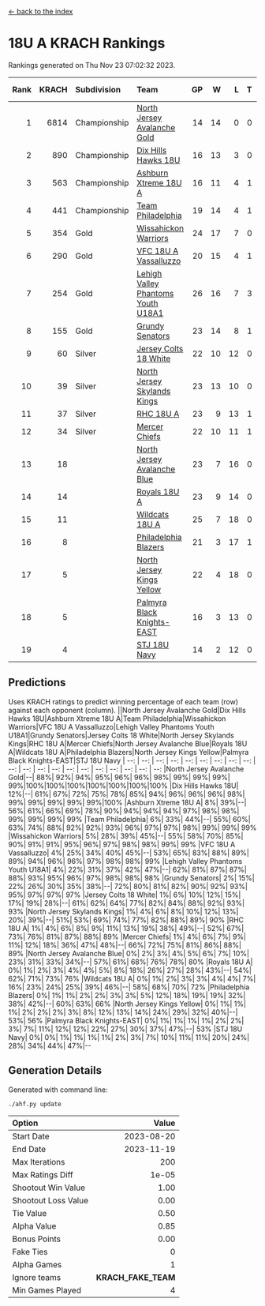 [<- back to the index](readme.md)
# 18U A KRACH Rankings
Rankings generated on Thu Nov 23 07:02:32 2023.

Rank|KRACH|Subdivision|Team|GP|W|L|T|OTW|OTL|SoS|Exp Wins|Win Diff
---:|---:|:---|:---|---:|---:|---:|---:|---:|---:|---:|---:|---:
1|6814|Championship|[North Jersey Avalanche Gold](https://gamesheetstats.com/seasons/3659/teams/140737/schedule)|14|14|0|0|0|0|87|14.8|-0.0
2|890|Championship|[Dix Hills Hawks 18U](https://gamesheetstats.com/seasons/3659/teams/140731/schedule)|16|13|3|0|1|0|567|13.9|0.0
3|563|Championship|[Ashburn Xtreme 18U A](https://gamesheetstats.com/seasons/3659/teams/140730/schedule)|16|11|4|1|1|0|260|12.4|0.0
4|441|Championship|[Team Philadelphia](https://gamesheetstats.com/seasons/3659/teams/140745/schedule)|19|14|4|1|0|0|218|15.4|0.0
5|354|Gold|[Wissahickon Warriors](https://gamesheetstats.com/seasons/3659/teams/140748/schedule)|24|17|7|0|0|0|231|17.9|0.0
6|290|Gold|[VFC 18U A Vassalluzzo](https://gamesheetstats.com/seasons/3659/teams/140746/schedule)|20|15|4|1|2|1|134|16.4|0.0
7|254|Gold|[Lehigh Valley Phantoms Youth U18A1](https://gamesheetstats.com/seasons/3659/teams/140734/schedule)|26|16|7|3|0|0|207|18.4|0.0
8|155|Gold|[Grundy Senators](https://gamesheetstats.com/seasons/3659/teams/140732/schedule)|23|14|8|1|0|0|200|15.4|0.0
9|60|Silver|[Jersey Colts 18 White](https://gamesheetstats.com/seasons/3659/teams/140733/schedule)|22|10|12|0|0|2|1018|10.9|0.0
10|39|Silver|[North Jersey Skylands Kings](https://gamesheetstats.com/seasons/3659/teams/140739/schedule)|23|13|10|0|1|1|941|13.9|0.0
11|37|Silver|[RHC 18U A](https://gamesheetstats.com/seasons/3659/teams/140742/schedule)|23|9|13|1|0|1|182|10.4|0.0
12|34|Silver|[Mercer Chiefs](https://gamesheetstats.com/seasons/3659/teams/140735/schedule)|22|10|11|1|0|1|661|11.4|0.0
13|18||[North Jersey Avalanche Blue](https://gamesheetstats.com/seasons/3659/teams/140736/schedule)|23|7|16|0|0|1|173|7.9|0.0
14|14||[Royals 18U A](https://gamesheetstats.com/seasons/3659/teams/140743/schedule)|23|9|14|0|1|0|125|9.9|0.0
15|11||[Wildcats 18U A](https://gamesheetstats.com/seasons/3659/teams/140747/schedule)|25|7|18|0|1|1|844|7.9|0.0
16|8||[Philadelphia Blazers](https://gamesheetstats.com/seasons/3659/teams/140741/schedule)|21|3|17|1|0|2|191|4.4|0.0
17|5||[North Jersey Kings Yellow](https://gamesheetstats.com/seasons/3659/teams/140738/schedule)|22|4|18|0|1|0|670|4.9|0.0
18|5||[Palmyra Black Knights-EAST](https://gamesheetstats.com/seasons/3659/teams/140740/schedule)|16|3|13|0|2|0|114|3.9|0.0
19|4||[STJ 18U Navy](https://gamesheetstats.com/seasons/3659/teams/140744/schedule)|14|2|12|0|0|0|127|2.9|0.0

## Predictions
Uses KRACH ratings to predict winning percentage of each team (row) against each opponent (column).
||North Jersey Avalanche Gold|Dix Hills Hawks 18U|Ashburn Xtreme 18U A|Team Philadelphia|Wissahickon Warriors|VFC 18U A Vassalluzzo|Lehigh Valley Phantoms Youth U18A1|Grundy Senators|Jersey Colts 18 White|North Jersey Skylands Kings|RHC 18U A|Mercer Chiefs|North Jersey Avalanche Blue|Royals 18U A|Wildcats 18U A|Philadelphia Blazers|North Jersey Kings Yellow|Palmyra Black Knights-EAST|STJ 18U Navy
| --: | --: | --: | --: | --: | --: | --: | --: | --: | --: | --: | --: | --: | --: | --: | --: | --: | --: | --: | --: 
|North Jersey Avalanche Gold|--| 88%| 92%| 94%| 95%| 96%| 96%| 98%| 99%| 99%| 99%| 99%|100%|100%|100%|100%|100%|100%|100%
|Dix Hills Hawks 18U| 12%|--| 61%| 67%| 72%| 75%| 78%| 85%| 94%| 96%| 96%| 96%| 98%| 99%| 99%| 99%| 99%| 99%|100%
|Ashburn Xtreme 18U A|  8%| 39%|--| 56%| 61%| 66%| 69%| 78%| 90%| 94%| 94%| 94%| 97%| 98%| 98%| 99%| 99%| 99%| 99%
|Team Philadelphia|  6%| 33%| 44%|--| 55%| 60%| 63%| 74%| 88%| 92%| 92%| 93%| 96%| 97%| 97%| 98%| 99%| 99%| 99%
|Wissahickon Warriors|  5%| 28%| 39%| 45%|--| 55%| 58%| 70%| 85%| 90%| 91%| 91%| 95%| 96%| 97%| 98%| 98%| 99%| 99%
|VFC 18U A Vassalluzzo|  4%| 25%| 34%| 40%| 45%|--| 53%| 65%| 83%| 88%| 89%| 89%| 94%| 96%| 96%| 97%| 98%| 98%| 99%
|Lehigh Valley Phantoms Youth U18A1|  4%| 22%| 31%| 37%| 42%| 47%|--| 62%| 81%| 87%| 87%| 88%| 93%| 95%| 96%| 97%| 98%| 98%| 98%
|Grundy Senators|  2%| 15%| 22%| 26%| 30%| 35%| 38%|--| 72%| 80%| 81%| 82%| 90%| 92%| 93%| 95%| 97%| 97%| 97%
|Jersey Colts 18 White|  1%|  6%| 10%| 12%| 15%| 17%| 19%| 28%|--| 61%| 62%| 64%| 77%| 82%| 84%| 88%| 92%| 93%| 93%
|North Jersey Skylands Kings|  1%|  4%|  6%|  8%| 10%| 12%| 13%| 20%| 39%|--| 51%| 53%| 69%| 74%| 77%| 82%| 88%| 89%| 90%
|RHC 18U A|  1%|  4%|  6%|  8%|  9%| 11%| 13%| 19%| 38%| 49%|--| 52%| 67%| 73%| 76%| 81%| 87%| 88%| 89%
|Mercer Chiefs|  1%|  4%|  6%|  7%|  9%| 11%| 12%| 18%| 36%| 47%| 48%|--| 66%| 72%| 75%| 81%| 86%| 88%| 89%
|North Jersey Avalanche Blue|  0%|  2%|  3%|  4%|  5%|  6%|  7%| 10%| 23%| 31%| 33%| 34%|--| 57%| 61%| 68%| 76%| 78%| 80%
|Royals 18U A|  0%|  1%|  2%|  3%|  4%|  4%|  5%|  8%| 18%| 26%| 27%| 28%| 43%|--| 54%| 62%| 71%| 73%| 76%
|Wildcats 18U A|  0%|  1%|  2%|  3%|  3%|  4%|  4%|  7%| 16%| 23%| 24%| 25%| 39%| 46%|--| 58%| 68%| 70%| 72%
|Philadelphia Blazers|  0%|  1%|  1%|  2%|  2%|  3%|  3%|  5%| 12%| 18%| 19%| 19%| 32%| 38%| 42%|--| 60%| 63%| 66%
|North Jersey Kings Yellow|  0%|  1%|  1%|  1%|  2%|  2%|  2%|  3%|  8%| 12%| 13%| 14%| 24%| 29%| 32%| 40%|--| 53%| 56%
|Palmyra Black Knights-EAST|  0%|  1%|  1%|  1%|  1%|  2%|  2%|  3%|  7%| 11%| 12%| 12%| 22%| 27%| 30%| 37%| 47%|--| 53%
|STJ 18U Navy|  0%|  0%|  1%|  1%|  1%|  1%|  2%|  3%|  7%| 10%| 11%| 11%| 20%| 24%| 28%| 34%| 44%| 47%|--

## Generation Details

Generated with command line:
```
./ahf.py update
```

| Option | Value |
| :----- | ----: |
| Start Date | 2023-08-20 |
| End Date | 2023-11-19 |
| Max Iterations | 200 |
| Max Ratings Diff | 1e-05 |
| Shootout Win Value | 1.00 |
| Shootout Loss Value | 0.00 |
| Tie Value | 0.50 |
| Alpha Value | 0.85 |
| Bonus Points | 0.00 |
| Fake Ties | 0 |
| Alpha Games | 1 |
| Ignore teams | __KRACH_FAKE_TEAM__ |
| Min Games Played | 4 |

